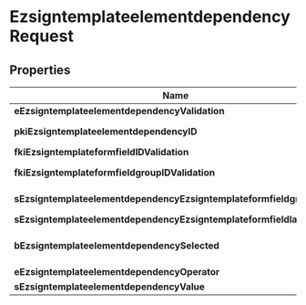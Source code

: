 
# EzsigntemplateelementdependencyRequest

## Properties
Name | Type | Description | Notes
------------ | ------------- | ------------- | -------------
**eEzsigntemplateelementdependencyValidation** | [**FieldEEzsigntemplateelementdependencyValidation**](FieldEEzsigntemplateelementdependencyValidation.md) |  | 
**pkiEzsigntemplateelementdependencyID** | **kotlin.Int** | The unique ID of the Ezsigntemplateelementdependency |  [optional]
**fkiEzsigntemplateformfieldIDValidation** | **kotlin.Int** | The unique ID of the Ezsigntemplateformfield |  [optional]
**fkiEzsigntemplateformfieldgroupIDValidation** | **kotlin.Int** | The unique ID of the Ezsigntemplateformfieldgroup |  [optional]
**sEzsigntemplateelementdependencyEzsigntemplateformfieldgrouplabel** | **kotlin.String** | The Label for the Ezsigntemplateformfieldgroup |  [optional]
**sEzsigntemplateelementdependencyEzsigntemplateformfieldlabel** | **kotlin.String** | The Label for the Ezsigntemplateformfield |  [optional]
**bEzsigntemplateelementdependencySelected** | **kotlin.Boolean** | Whether if it&#39;s selected or not when using eEzsigntemplateelementdependencyValidation &#x3D; Selected |  [optional]
**eEzsigntemplateelementdependencyOperator** | [**FieldEEzsigntemplateelementdependencyOperator**](FieldEEzsigntemplateelementdependencyOperator.md) |  |  [optional]
**sEzsigntemplateelementdependencyValue** | **kotlin.String** | The value of the Ezsignelementdependency |  [optional]



